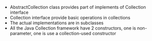 - AbstractCollection class provides part of implements of Collection interface
- Collection interface provide basic operations in collections 
- The actual implementations are in subclasses
- All the Java Collection framework have 2 constructors, one is non-parameter, one is use a collection-used constructor